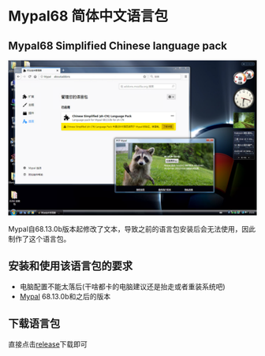 # Mypal68 简体中文语言包

## Mypal68 Simplified Chinese language pack

![preview](./image/Preview.png)

Mypal自68.13.0b版本起修改了文本，导致之前的语言包安装后会无法使用，因此制作了这个语言包。

## 安装和使用该语言包的要求
* 电脑配置不能太落后(干啥都卡的电脑建议还是抬走或者重装系统吧)
* [Mypal](https://github.com/Feodor2/Mypal68/releases/latest) 68.13.0b和之后的版本

## 下载语言包
直接点击[release](https://github.com/shawnpxtl/Mypal68-zh_CN-xpi/releases/latest)下载即可